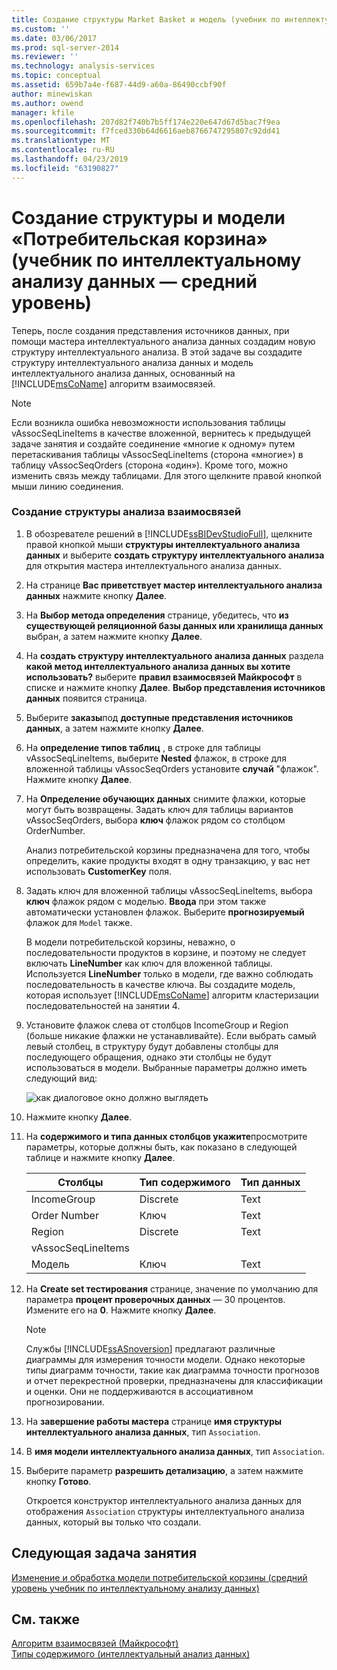 ```yaml
---
title: Создание структуры Market Basket и модель (учебник по интеллектуальному анализу интеллектуальному анализу данных) | Документация Майкрософт
ms.custom: ''
ms.date: 03/06/2017
ms.prod: sql-server-2014
ms.reviewer: ''
ms.technology: analysis-services
ms.topic: conceptual
ms.assetid: 659b7a4e-f687-44d9-a60a-86490ccbf90f
author: minewiskan
ms.author: owend
manager: kfile
ms.openlocfilehash: 207d82f740b7b5ff174e220e647d67d5bac7f9ea
ms.sourcegitcommit: f7fced330b64d6616aeb8766747295807c92dd41
ms.translationtype: MT
ms.contentlocale: ru-RU
ms.lasthandoff: 04/23/2019
ms.locfileid: "63190827"
---
```

# <a name="creating-a-market-basket-structure-and-model-intermediate-data-mining-tutorial"></a>Создание структуры и модели «Потребительская корзина» (учебник по интеллектуальному анализу данных — средний уровень)
  Теперь, после создания представления источников данных, при помощи мастера интеллектуального анализа данных создадим новую структуру интеллектуального анализа. В этой задаче вы создадите структуру интеллектуального анализа данных и модель интеллектуального анализа данных, основанный на [!INCLUDE[msCoName](../includes/msconame-md.md)] алгоритм взаимосвязей.  
  
> [!NOTE]  
>  Если возникла ошибка невозможности использования таблицы vAssocSeqLineItems в качестве вложенной, вернитесь к предыдущей задаче занятия и создайте соединение «многие к одному» путем перетаскивания таблицы vAssocSeqLineItems (сторона «многие») в таблицу vAssocSeqOrders (сторона «один»). Кроме того, можно изменить связь между таблицами. Для этого щелкните правой кнопкой мыши линию соединения.  
  
### <a name="to-create-an-association-mining-structure"></a>Создание структуры анализа взаимосвязей  
  
1.  В обозревателе решений в [!INCLUDE[ssBIDevStudioFull](../includes/ssbidevstudiofull-md.md)], щелкните правой кнопкой мыши **структуры интеллектуального анализа данных** и выберите **создать структуру интеллектуального анализа** для открытия мастера интеллектуального анализа данных.  
  
2.  На странице **Вас приветствует мастер интеллектуального анализа данных** нажмите кнопку **Далее**.  
  
3.  На **Выбор метода определения** странице, убедитесь, что **из существующей реляционной базы данных или хранилища данных** выбран, а затем нажмите кнопку **Далее**.  
  
4.  На **создать структуру интеллектуального анализа данных** раздела **какой метод интеллектуального анализа данных вы хотите использовать?** выберите **правил взаимосвязей Майкрософт** в списке и нажмите кнопку **Далее**. **Выбор представления источников данных** появится страница.  
  
5.  Выберите **заказы**под **доступные представления источников данных**, а затем нажмите кнопку **Далее**.  
  
6.  На **определение типов таблиц** , в строке для таблицы vAssocSeqLineItems, выберите **Nested** флажок, в строке для вложенной таблицы vAssocSeqOrders установите **случай** "флажок". Нажмите кнопку **Далее**.  
  
7.  На **Определение обучающих данных** снимите флажки, которые могут быть возвращены. Задать ключ для таблицы вариантов vAssocSeqOrders, выбора **ключ** флажок рядом со столбцом OrderNumber.  
  
     Анализ потребительской корзины предназначена для того, чтобы определить, какие продукты входят в одну транзакцию, у вас нет использовать **CustomerKey** поля.  
  
8.  Задать ключ для вложенной таблицы vAssocSeqLineItems, выбора **ключ** флажок рядом с моделью. **Ввода** при этом также автоматически установлен флажок. Выберите **прогнозируемый** флажок для `Model` также.  
  
     В модели потребительской корзины, неважно, о последовательности продуктов в корзине, и поэтому не следует включать **LineNumber** как ключ для вложенной таблицы. Используется **LineNumber** только в модели, где важно соблюдать последовательность в качестве ключа. Вы создадите модель, которая использует [!INCLUDE[msCoName](../includes/msconame-md.md)] алгоритм кластеризации последовательностей на занятии 4.  
  
9. Установите флажок слева от столбцов IncomeGroup и Region (больше никакие флажки не устанавливайте). Если выбрать самый левый столбец, в структуру будут добавлены столбцы для последующего обращения, однако эти столбцы не будут использоваться в модели. Выбранные параметры должно иметь следующий вид:  
  
     ![как диалоговое окно должно выглядеть](../../2014/tutorials/media/tutorial-configassocmodel.gif "как должен выглядеть диалоговое окно")  
  
10. Нажмите кнопку **Далее**.  
  
11. На **содержимого и типа данных столбцов укажите**просмотрите параметры, которые должны быть, как показано в следующей таблице и нажмите кнопку **Далее**.  
  
    |Столбцы|Тип содержимого|Тип данных|  
    |-------------|------------------|---------------|  
    |IncomeGroup|Discrete|Text|  
    |Order Number|Ключ|Text|  
    |Region|Discrete|Text|  
    |vAssocSeqLineItems|||  
    |Модель|Ключ|Text|  
  
12. На **Create set тестирования** странице, значение по умолчанию для параметра **процент проверочных данных** — 30 процентов. Измените его на **0**. Нажмите кнопку **Далее**.  
  
    > [!NOTE]  
    >  Службы [!INCLUDE[ssASnoversion](../includes/ssasnoversion-md.md)] предлагают различные диаграммы для измерения точности модели. Однако некоторые типы диаграмм точности, такие как диаграмма точности прогнозов и отчет перекрестной проверки, предназначены для классификации и оценки. Они не поддерживаются в ассоциативном прогнозировании.  
  
13. На **завершение работы мастера** странице **имя структуры интеллектуального анализа данных**, тип `Association`.  
  
14. В **имя модели интеллектуального анализа данных**, тип `Association`.  
  
15. Выберите параметр **разрешить детализацию**, а затем нажмите кнопку **Готово**.  
  
     Откроется конструктор интеллектуального анализа данных для отображения `Association` структуры интеллектуального анализа данных, который вы только что создали.  
  
## <a name="next-task-in-lesson"></a>Следующая задача занятия  
 [Изменение и обработка модели потребительской корзины &#40;средний уровень учебник по интеллектуальному анализу данных&#41;](../../2014/tutorials/modify-process-market-basket-model-intermediate-data-mining-tutorial.md)  
  
## <a name="see-also"></a>См. также  
 [Алгоритм взаимосвязей (Майкрософт)](../../2014/analysis-services/data-mining/microsoft-association-algorithm.md)   
 [Типы содержимого (интеллектуальный анализ данных)](../../2014/analysis-services/data-mining/content-types-data-mining.md)  
  
  

